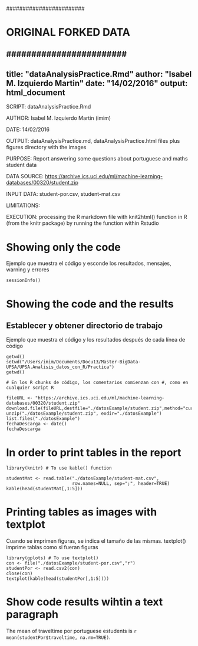 
  ########################
 # ORIGINAL FORKED DATA #
########################
---
title: "dataAnalysisPractice.Rmd"
author: "Isabel M. Izquierdo Martin"
date: "14/02/2016"
output: html_document
---
SCRIPT: dataAnalysisPractice.Rmd

AUTHOR: Isabel M. Izquierdo Martin (imim)

DATE: 14/02/2016

OUTPUT: dataAnalysisPractice.md, dataAnalysisPractice.html files plus figures directory with the images 

PURPOSE: Report answering some questions about portuguese and maths student data

DATA SOURCE: https://archive.ics.uci.edu/ml/machine-learning-databases/00320/student.zip

INPUT DATA: student-por.csv, student-mat.csv

LIMITATIONS:

EXECUTION: processing the R markdown file with knit2html() function in R
             (from the knitr package) by running the function within Rstudio

# Showing only the code

Ejemplo que muestra el código y esconde los resultados, mensajes, warning y errores
```{r versioninfo, echo=TRUE, results='hide', message=FALSE, warning=FALSE, error=FALSE}
sessionInfo()
```

# Showing the code and the results

## Establecer y obtener directorio de trabajo

Ejemplo que muestra el código y los resultados después de cada línea de código

```{r dirtrabajo, echo=TRUE, results='asis', message=FALSE, warning=FALSE, error=FALSE}
getwd()
setwd("/Users/imim/Documents/Docu13/Master-BigData-UPSA/UPSA.Analisis_datos_con_R/Practica")
getwd()
```

```{r downloadfile, echo=TRUE, results='asis', message=FALSE, warning=FALSE, error=FALSE}
# En los R chunks de código, los comentarios comienzan con #, como en cualquier script R

fileURL <- "https://archive.ics.uci.edu/ml/machine-learning-databases/00320/student.zip"
download.file(fileURL,destfile="./datosExample/student.zip",method="curl")
unzip("./datosExample/student.zip", exdir="./datosExample")
list.files("./datosExample")
fechaDescarga <- date()
fechaDescarga
```

# In order to print tables in the report
```{r printhead, echo = TRUE, results="asis"}
library(knitr) # To use kable() function

studentMat <- read.table("./datosExample/student-mat.csv", 
                         row.names=NULL, sep=";", header=TRUE)
kable(head(studentMat[,1:5]))

``` 
# Printing tables as images with textplot
 
Cuando se imprimen figuras, se indica el tamaño de las mismas.
textplot() imprime tablas como si fueran figuras

```{r conreadcsv2plot, echo=FALSE, results='asis', message=FALSE, warning=FALSE, error=FALSE,fig.width=5,fig.height=4}
library(gplots) # To use textplot()
con <- file("./datosExample/student-por.csv","r")
studentPor <- read.csv2(con)
close(con)
textplot(kable(head(studentPor[,1:5])))
```

# Show code results wihtin a text paragraph

The mean of traveltime por portuguese estudents is `r mean(studentPor$traveltime, na.rm=TRUE)`.
